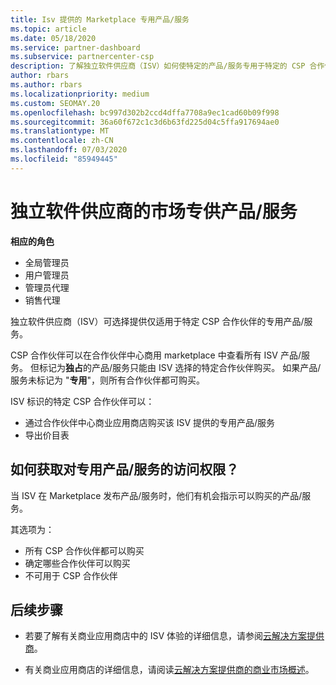 ```yaml
---
title: Isv 提供的 Marketplace 专用产品/服务
ms.topic: article
ms.date: 05/18/2020
ms.service: partner-dashboard
ms.subservice: partnercenter-csp
description: 了解独立软件供应商（ISV）如何使特定的产品/服务专用于特定的 CSP 合作伙伴。
author: rbars
ms.author: rbars
ms.localizationpriority: medium
ms.custom: SEOMAY.20
ms.openlocfilehash: bc997d302b2ccd4dffa7708a9ec1cad60b09f998
ms.sourcegitcommit: 36a60f672c1c3d6b63fd225d04c5ffa917694ae0
ms.translationtype: MT
ms.contentlocale: zh-CN
ms.lasthandoff: 07/03/2020
ms.locfileid: "85949445"
---
```

# <a name="marketplace-exclusive-offers-from-independent-software-vendors"></a>独立软件供应商的市场专供产品/服务

**相应的角色**

- 全局管理员
- 用户管理员
- 管理员代理
- 销售代理

独立软件供应商（ISV）可选择提供仅适用于特定 CSP 合作伙伴的专用产品/服务。

CSP 合作伙伴可以在合作伙伴中心商用 marketplace 中查看所有 ISV 产品/服务。 但标记为**独占**的产品/服务只能由 ISV 选择的特定合作伙伴购买。 如果产品/服务未标记为 "**专用**"，则所有合作伙伴都可购买。

ISV 标识的特定 CSP 合作伙伴可以：

- 通过合作伙伴中心商业应用商店购买该 ISV 提供的专用产品/服务
- 导出价目表

## <a name="how-do-you-gain-access-to-exclusive-offers"></a>如何获取对专用产品/服务的访问权限？

当 ISV 在 Marketplace 发布产品/服务时，他们有机会指示可以购买的产品/服务。

其选项为：

- 所有 CSP 合作伙伴都可以购买
- 确定哪些合作伙伴可以购买
- 不可用于 CSP 合作伙伴

## <a name="next-steps"></a>后续步骤

- 若要了解有关商业应用商店中的 ISV 体验的详细信息，请参阅[云解决方案提供商](https://docs.microsoft.com/azure/marketplace/cloud-solution-providers)。

- 有关商业应用商店的详细信息，请阅读[云解决方案提供商的商业市场概述](csp-commercial-marketplace-overview.md)。
